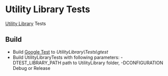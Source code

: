 # Utility Library Tests
[Utility Library](https://github.com/LazyPanda07/UtilityLibrary) Tests

## Build
* Build [Google Test](https://github.com/google/googletest) to _UtilityLibrary\Tests\gtest_
* Build UtilityLibraryTests with following parameters: -DTEST_LIBRARY_PATH path to UtilityLibrary folder, -DCONFIGURATION Debug or Release

